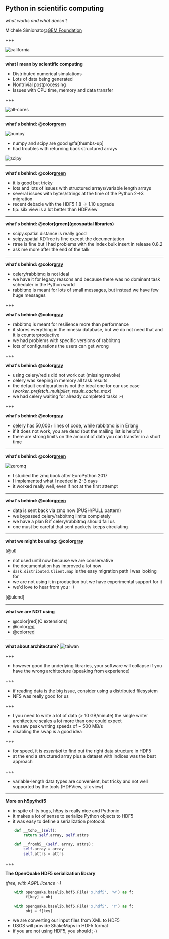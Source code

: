 Python in scientific computing
------------------------------

*what works and what doesn't*

Michele Simionato@[GEM Foundation](https://www.globalquakemodel.org)

+++

![california](hazard_map.png)

---

**what I mean by scientific computing**

- Distributed numerical simulations
- Lots of data being generated
- Nontrivial postprocessing
- Issues with CPU time, memory and data transfer

+++

![all-cores](all-cores.png)

---

**what's behind: @color[green](numpy/scipy)**

![numpy](numpy.jpeg)

- numpy and scipy are good @fa[thumbs-up]
- had troubles with returning back structured arrays

![scipy](scipy.jpeg)

---

**what's behind: @color[green](h5py/hdf5)**

- it is good but tricky
- lots and lots of issues with structured arrays/variable length arrays
- several issues with bytes/strings at the time of the Python 2->3 migration
- recent debacle with the HDF5 1.8 -> 1.10 upgrade
- tip: silx view is a lot better than HDFView

---

**what's behind: @color[green](geospatial libraries)**

- scipy.spatial.distance is really good
- scipy.spatial.KDTree is fine except the documentation
- rtree is fine but I had problems with the index bulk insert in release 0.8.2 
- ask me more after the end of the talk

---

**what's behind: @color[gray](celery/rabbitmq)**

- celery/rabbitmq is not ideal
- we have it for legacy reasons and because there was no dominant task
  scheduler in the Python world
- rabbitmq is meant for lots of small messages, but instead we have few
  huge messages
  
+++

**what's behind: @color[gray](celery/rabbitmq)**

- rabbitmq is meant for resilience more than performance
- it stores everything in the mnesia
  database, but we do not need that and it is counterproductive
- we had problems with specific versions of rabbitmq
- lots of configurations the users can get wrong

+++

**what's behind: @color[gray](celery/rabbitmq)**

- using celery/redis did not work out (missing revoke)
- celery was keeping in memory all task results
- the default configuration is not the ideal one for our use case
  (*worker_prefetch_multiplier*, *result_cache_max*)
- we had celery waiting for already completed tasks :-(

+++

**what's behind: @color[gray](celery/rabbitmq)**

- celery has 50,000+ lines of code, while rabbitmq is in Erlang
- if it does not work, you are dead (but the mailing list is helpful)
- there are strong limits on the amount of data you can transfer in a
  short time

---

**what's behind: @color[green](zmq)**

![zeromq](zeromq-logo.jpg)

- I studied the zmq book after EuroPython 2017
- I implemented what I needed in 2-3 days
- it worked really well, even if not at the first attempt

---

**what's behind: @color[green](zmq)**

- data is sent back via zmq now (PUSH/PULL pattern)
- we bypassed celery/rabbitmq limits completely
- we have a plan B if celery/rabbitmq should fail us
- one must be careful that sent packets keeps circulating

---

**what we might be using: @color[gray](dask)**

[@ul]

- not used until now because we are conservative
- the documentation has improved a lot now
- `dask.distributed.Client.map` is the easy migration path I was looking for
- we are not using it in production but we have experimental support for it
- we'd love to hear from you :-)

[@ulend]

---

**what we are NOT using**

- @color[red](C extensions)
- @color[red](Cython)
- @color[red](numba)

---

**what about architecture?**
![taiwan](collapse.jpg)

+++

- however good the underlying libraries, your software will collapse
  if you have the wrong architecture (speaking from experience)

+++

- if reading data is the big issue, consider using a distributed filesystem
- NFS was really good for us

+++

- I you need to write a lot of data (> 10 GB/minute) the single writer
  architecture scales a lot more than one could expect
- we saw peak writing speeds of ~ 500 MB/s
- disabling the swap is a good idea

+++

- for speed, it is *essential* to find out the right data structure in HDF5
- at the end a structured array
  plus a dataset with indices was the best approach

+++

- variable-length data types are convenient, but tricky and not well
  supported by the tools (HDFView, silx view)

---

**More on h5py/hdf5**

- in spite of its bugs, h5py is really nice and Pythonic
- it makes a lot of sense to serialize Python objects to HDF5
- it was easy to define a serialization protocol:

```python
    def __toh5__(self):
        return self.array, self.attrs
        
    def __fromh5__(self, array, attrs):
        self.array = array
        self.attrs = attrs
```
+++

**The OpenQuake HDF5 serialization library**

*(free, with AGPL licence :-)*

```python
    with openquake.baselib.hdf5.File('x.hdf5', 'w') as f:
         f[key] = obj 
        
    with openquake.baselib.hdf5.File('x.hdf5', 'r') as f:
         obj = f[key] 
```

- we are converting our input files from XML to HDF5
- USGS will provide ShakeMaps in HDF5 format
- if you are not using HDF5, you should ;-)
